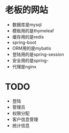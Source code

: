 # 老板的网站
- 数据库是mysql
- 模板用的是thymeleaf
- 缓存用的是redis
- spring-boot
- ORM用的是mybatis
- 登陆用的是spring-session
- 安全用的是spring-
- 代理是nginx


# TODO

- 登陆
- 管理员
- 权限分配
- 客户信息管理
- 统计信息

